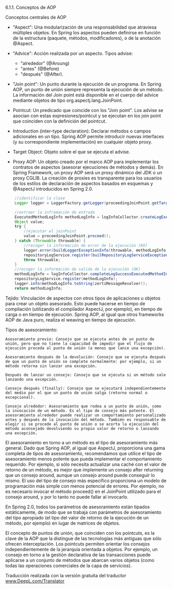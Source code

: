 6.1.1. Conceptos de AOP

Conceptos centrales de AOP

* "Aspect": Una modularización de una responsabilidad que atraviesa múltiples objetos. En Spring los aspectos pueden definirse en función de la estructura (paquete, métodos, modificadores), o de la anotación @Aspect.

* "Advice": Acción realizada por un aspecto. Tipos advise:
  * "alrededor" (@Aroung)
  * "antes" (@Before)
  * "después" (@After).

* "Join point": Un punto durante la ejecución de un programa. En Spring AOP, un punto de unión siempre representa la ejecución de un método. La información del Join point está disponible en el cuerpo del advice mediante objetos de tipo org.aspectj.lang.JoinPoint.

* Pointcut: Un predicado que coincide con los "Join point". Los advise se asocian con estas expresiones/pointcut y se ejecutan en los join point que coinciden con la definición del pointcut.

* Introduction (inter-type declaration): Declarar métodos o campos adicionales en un tipo. Spring AOP permite introducir nuevas interfaces (y su correspondiente implementación) en cualquier objeto proxy.

* Target Object: Objeto sobre el que se ejecuta el advise.

* Proxy AOP: Un objeto creado por el marco AOP para implementar los contratos de aspectos (asesorar ejecuciones de métodos y demás). En Spring Framework, un proxy AOP será un proxy dinámico del JDK o un proxy CGLIB. La creación de proxies es transparente para los usuarios de los estilos de declaración de aspectos basados en esquemas y @AspectJ introducidos en Spring 2.0.

```java
    //identificar la clase
    Logger logger = LoggerFactory.getLogger(proceedingJoinPoint.getTarget().getClass()); 

    //extraer la infromación de entrada
    ExecutedMethodLogInfo methodLogInfo = logInfoCollector.createLogExecutedMethodInfo(proceedingJoinPoint);
    Object value;
    try {
        //ejecutar el joinPoint
        value = proceedingJoinPoint.proceed();
    } catch (Throwable throwable) {
        //recoger la información de error de la ejecución (KO)
        logger.error(buildLoggerExceptionInfo(throwable, methodLogInfo));
        repositoryLogService.register(builRepositoryLogServiceExceptionInfo(throwable, methodLogInfo));
        throw throwable;
    }
    //recoger la información de salida de la ejecución (OK)
    methodLogInfo = logInfoCollector.completeLogSuccessExecutedMethodInfo(value, methodLogInfo);
    repositoryLogService.register(methodLogInfo);
    logger.info(methodLogInfo.toString(zertiMessageResolver));
    return methodLogInfo;
```


Tejido: Vinculación de aspectos con otros tipos de aplicaciones u objetos para crear un objeto asesorado. Esto puede hacerse en tiempo de compilación (utilizando el compilador AspectJ, por ejemplo), en tiempo de carga o en tiempo de ejecución. Spring AOP, al igual que otros frameworks AOP de Java puro, realiza el weaving en tiempo de ejecución.

Tipos de asesoramiento:

    Asesoramiento previo: Consejo que se ejecuta antes de un punto de unión, pero que no tiene la capacidad de impedir que el flujo de ejecución proceda al punto de unión (a menos que lance una excepción).

    Asesoramiento después de la devolución: Consejo que se ejecuta después de que un punto de unión se complete normalmente: por ejemplo, si un método retorna sin lanzar una excepción.

    Después de lanzar un consejo: Consejo que se ejecuta si un método sale lanzando una excepción.

    Consejo después (finally): Consejo que se ejecutará independientemente del medio por el que un punto de unión salga (retorno normal o excepcional).

    Consejo alrededor: Asesoramiento que rodea a un punto de unión, como la invocación de un método. Es el tipo de consejo más potente. El asesoramiento alrededor puede realizar un comportamiento personalizado antes y después de la invocación del método. También es responsable de elegir si se procede al punto de unión o se acorta la ejecución del método aconsejado devolviendo su propio valor de retorno o lanzando una excepción.

El asesoramiento en torno a un método es el tipo de asesoramiento más general. Dado que Spring AOP, al igual que AspectJ, proporciona una gama completa de tipos de asesoramiento, recomendamos que utilice el tipo de asesoramiento menos potente que pueda implementar el comportamiento requerido. Por ejemplo, si sólo necesita actualizar una caché con el valor de retorno de un método, es mejor que implemente un consejo after returning que un consejo around, aunque un consejo around puede conseguir lo mismo. El uso del tipo de consejo más específico proporciona un modelo de programación más simple con menos potencial de errores. Por ejemplo, no es necesario invocar el método proceed() en el JoinPoint utilizado para el consejo around, y por lo tanto no puede fallar al invocarlo.

En Spring 2.0, todos los parámetros de asesoramiento están tipados estáticamente, de modo que se trabaja con parámetros de asesoramiento del tipo apropiado (el tipo del valor de retorno de la ejecución de un método, por ejemplo) en lugar de matrices de objetos.

El concepto de puntos de unión, que coinciden con los pointcuts, es la clave de la AOP que la distingue de las tecnologías más antiguas que sólo ofrecen interceptación. Los pointcuts permiten orientar los consejos independientemente de la jerarquía orientada a objetos. Por ejemplo, un consejo en torno a la gestión declarativa de las transacciones puede aplicarse a un conjunto de métodos que abarcan varios objetos (como todas las operaciones comerciales de la capa de servicios).

Traducción realizada con la versión gratuita del traductor www.DeepL.com/Translator